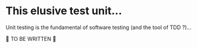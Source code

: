# This elusive test unit...

Unit testing is the fundamental of software testing (and the tool of TDD ?)...

:construction: TO BE WRITTEN :construction_worker: